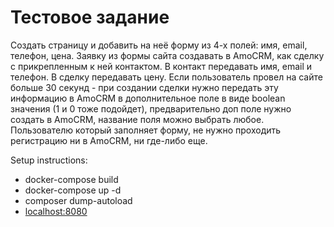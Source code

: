# Тестовое задание

Создать страницу и добавить на неё форму из 4-х полей: имя, email, телефон, цена.
Заявку из формы сайта создавать в AmoCRM, как сделку с прикрепленным к ней контактом. В контакт передавать имя, email и телефон. В сделку передавать цену.
Если пользователь провел на сайте больше 30 секунд - при создании сделки нужно передать эту информацию в AmoCRM в дополнительное поле в виде boolean значения (1 и 0 тоже подойдет), предварительно доп поле нужно создать в AmoCRM, название поля можно выбрать любое.
Пользователю который заполняет форму, не нужно проходить регистрацию ни в AmoCRM, ни где-либо еще.

Setup instructions:

- docker-compose build
- docker-compose up -d
- composer dump-autoload
- [localhost:8080](http://localhost:8080/)
